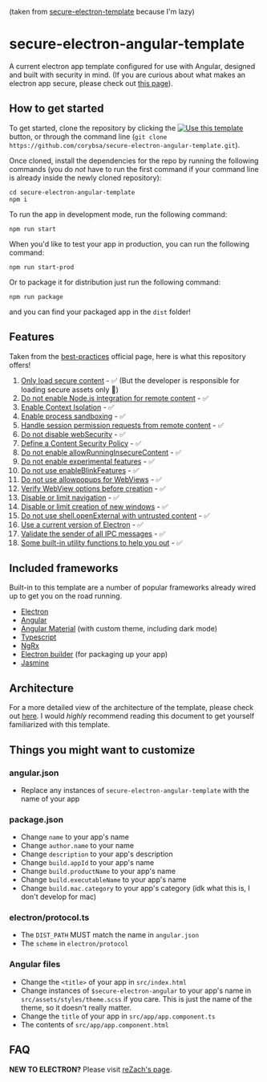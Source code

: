 (taken from [secure-electron-template](https://github.com/reZach/secure-electron-template) because I'm lazy)
# secure-electron-angular-template
A current electron app template configured for use with Angular, designed and built with security in mind. (If you are curious about what makes an electron app secure, please check out [this page](https://github.com/reZach/secure-electron-template/blob/master/docs/secureapps.md)).

## How to get started
To get started, clone the repository by clicking the [![Use this template](https://github.com/reZach/secure-electron-template/blob/master/docs/imgs/usethistemplate.png "Use this template")](https://github.com/corybsa/secure-electron-angular-template/generate) button, or through the command line (`git clone https://github.com/corybsa/secure-electron-angular-template.git`). 

Once cloned, install the dependencies for the repo by running the following commands (you do _not_ have to run the first command if your command line is already inside the newly cloned repository):

```
cd secure-electron-angular-template
npm i
```

To run the app in development mode, run the following command:
```
npm run start
```

When you'd like to test your app in production, you can run the following command:
```
npm run start-prod
```

Or to package it for distribution just run the following command:
```
npm run package
```

and you can find your packaged app in the `dist` folder!

## Features
Taken from the [best-practices](https://electronjs.org/docs/tutorial/security) official page, here is what this repository offers!

1. [Only load secure content](https://www.electronjs.org/docs/latest/tutorial/security#1-only-load-secure-content) - ✅ (But the developer is responsible for loading secure assets only 🙂)
2. [Do not enable Node.js integration for remote content](https://www.electronjs.org/docs/latest/tutorial/security#2-do-not-enable-nodejs-integration-for-remote-content) - ✅
3. [Enable Context Isolation](https://www.electronjs.org/docs/latest/tutorial/security#3-enable-context-isolation) - ✅
4. [Enable process sandboxing](https://www.electronjs.org/docs/latest/tutorial/security#4-enable-process-sandboxing) - ✅
5. [Handle session permission requests from remote content](https://www.electronjs.org/docs/latest/tutorial/security#5-handle-session-permission-requests-from-remote-content) - ✅
6. [Do not disable webSecurity](https://www.electronjs.org/docs/latest/tutorial/security#6-do-not-disable-websecurity) - ✅
7. [Define a Content Security Policy](https://www.electronjs.org/docs/latest/tutorial/security#7-define-a-content-security-policy) - ✅
8. [Do not enable allowRunningInsecureContent](https://www.electronjs.org/docs/latest/tutorial/security#8-do-not-enable-allowrunninginsecurecontent) - ✅
9. [Do not enable experimental features](https://www.electronjs.org/docs/latest/tutorial/security#9-do-not-enable-experimental-features) - ✅
10. [Do not use enableBlinkFeatures](https://www.electronjs.org/docs/latest/tutorial/security#10-do-not-use-enableblinkfeatures) - ✅
11. [Do not use allowpopups for WebViews](https://www.electronjs.org/docs/latest/tutorial/security#11-do-not-use-allowpopups-for-webviews) - ✅
12. [Verify WebView options before creation](https://www.electronjs.org/docs/latest/tutorial/security#12-verify-webview-options-before-creation) - ✅
13. [Disable or limit navigation](https://www.electronjs.org/docs/latest/tutorial/security#13-disable-or-limit-navigation) - ✅
14. [Disable or limit creation of new windows](https://www.electronjs.org/docs/latest/tutorial/security#14-disable-or-limit-creation-of-new-windows) - ✅
15. [Do not use shell.openExternal with untrusted content](https://www.electronjs.org/docs/latest/tutorial/security#15-do-not-use-shellopenexternal-with-untrusted-content) - ✅
16. [Use a current version of Electron](https://www.electronjs.org/docs/latest/tutorial/security#16-use-a-current-version-of-electron) - ✅
17. [Validate the sender of all IPC messages](https://www.electronjs.org/docs/latest/tutorial/security#17-validate-the-sender-of-all-ipc-messages) - ✅
18. [Some built-in utility functions to help you out](https://github.com/corybsa/secure-electron-angular-template/blob/main/electron/ipc-events.ts) - ✅

## Included frameworks
Built-in to this template are a number of popular frameworks already wired up to get you on the road running.

- [Electron](https://electronjs.org/)
- [Angular](https://angular.io/)
- [Angular Material](https://material.angular.io/) (with custom theme, including dark mode)
- [Typescript](https://www.typescriptlang.org)
- [NgRx](https://ngrx.io/)
- [Electron builder](https://www.electron.build/) (for packaging up your app)
- [Jasmine](https://jasmine.github.io/)

## Architecture
For a more detailed view of the architecture of the template, please check out [here](https://github.com/corybsa/secure-electron-angular-template/blob/main/docs/architecture.md). I would _highly_ recommend reading this document to get yourself familiarized with this template.

## Things you might want to customize
### angular.json
- Replace any instances of `secure-electron-angular-template` with the name of your app

### package.json
- Change `name` to your app's name
- Change `author.name` to your name
- Change `description` to your app's description
- Change `build.appId` to your app's name
- Change `build.productName` to your app's name
- Change `build.executableName` to your app's name
- Change `build.mac.category` to your app's category (idk what this is, I don't develop for mac)

### electron/protocol.ts
- The `DIST_PATH` MUST match the name in `angular.json`
- The `scheme` in `electron/protocol`

### Angular files
- Change the `<title>` of your app in `src/index.html`
- Change instances of `$secure-electron-angular` to your app's name in `src/assets/styles/theme.scss` if you care. This is just the name of the theme, so it doesn't really matter.
- Change the `title` of your app in `src/app/app.component.ts`
- The contents of `src/app/app.component.html`

## FAQ
**NEW TO ELECTRON?** Please visit [reZach's page](https://github.com/reZach/secure-electron-template/blob/master/docs/newtoelectron.md).